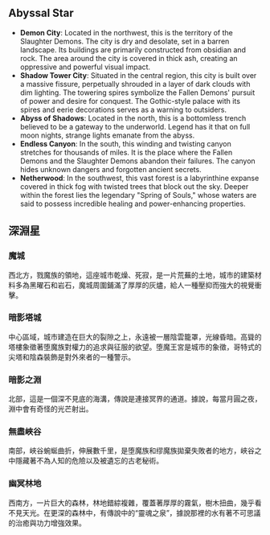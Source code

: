 ## Abyssal Star
- **Demon City**: Located in the northwest, this is the territory of the Slaughter Demons. The city is dry and desolate, set in a barren landscape. Its buildings are primarily constructed from obsidian and rock. The area around the city is covered in thick ash, creating an oppressive and powerful visual impact.
- **Shadow Tower City**: Situated in the central region, this city is built over a massive fissure, perpetually shrouded in a layer of dark clouds with dim lighting. The towering spires symbolize the Fallen Demons' pursuit of power and desire for conquest. The Gothic-style palace with its spires and eerie decorations serves as a warning to outsiders.
- **Abyss of Shadows**: Located in the north, this is a bottomless trench believed to be a gateway to the underworld. Legend has it that on full moon nights, strange lights emanate from the abyss.
- **Endless Canyon**: In the south, this winding and twisting canyon stretches for thousands of miles. It is the place where the Fallen Demons and the Slaughter Demons abandon their failures. The canyon hides unknown dangers and forgotten ancient secrets.
- **Netherwood**: In the southwest, this vast forest is a labyrinthine expanse covered in thick fog with twisted trees that block out the sky. Deeper within the forest lies the legendary "Spring of Souls," whose waters are said to possess incredible healing and power-enhancing properties.



## 深淵星
### 魔城
西北方，戮魔族的領地，這座城市乾燥、死寂，是一片荒蕪的土地，城市的建築材料多為黑曜石和岩石，魔城周圍鋪滿了厚厚的灰燼，給人一種壓抑而強大的視覺衝擊。

### 暗影塔城
中心區域，城市建造在巨大的裂隙之上，永遠被一層陰雲籠罩，光線昏暗。高聳的塔樓象徵著堕魔族對權力的追求與征服的欲望。堕魔王宮是城市的象徵，哥特式的尖塔和陰森裝飾是對外來者的一種警示。

### 暗影之淵
北部，這是一個深不見底的海溝，傳說是連接冥界的通道。據說，每當月圓之夜，淵中會有奇怪的光芒射出。

### 無盡峽谷
南部，峽谷蜿蜒曲折，伸展數千里，是堕魔族和缪魔族拋棄失敗者的地方，峽谷之中隱藏著不為人知的危險以及被遺忘的古老秘術。

### 幽冥林地
西南方，一片巨大的森林，林地錯綜複雜，覆蓋著厚厚的霧氣，樹木扭曲，幾乎看不見天光。在更深的森林中，有傳說中的“靈魂之泉”，據說那裡的水有著不可思議的治癒與功力增強效果。
